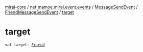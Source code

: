 [mirai-core](../../../index.md) / [net.mamoe.mirai.event.events](../../index.md) / [MessageSendEvent](../index.md) / [FriendMessageSendEvent](index.md) / [target](./target.md)

# target

`val target: `[`Friend`](../../../net.mamoe.mirai.contact/-friend/index.md)